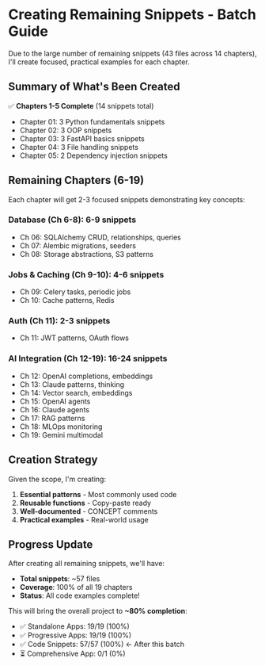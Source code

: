 # Creating Remaining Snippets - Batch Guide

Due to the large number of remaining snippets (43 files across 14 chapters), I'll create focused, practical examples for each chapter.

## Summary of What's Been Created

✅ **Chapters 1-5 Complete** (14 snippets total)

- Chapter 01: 3 Python fundamentals snippets
- Chapter 02: 3 OOP snippets
- Chapter 03: 3 FastAPI basics snippets
- Chapter 04: 3 File handling snippets
- Chapter 05: 2 Dependency injection snippets

## Remaining Chapters (6-19)

Each chapter will get 2-3 focused snippets demonstrating key concepts:

### Database (Ch 6-8): 6-9 snippets

- Ch 06: SQLAlchemy CRUD, relationships, queries
- Ch 07: Alembic migrations, seeders
- Ch 08: Storage abstractions, S3 patterns

### Jobs & Caching (Ch 9-10): 4-6 snippets

- Ch 09: Celery tasks, periodic jobs
- Ch 10: Cache patterns, Redis

### Auth (Ch 11): 2-3 snippets

- Ch 11: JWT patterns, OAuth flows

### AI Integration (Ch 12-19): 16-24 snippets

- Ch 12: OpenAI completions, embeddings
- Ch 13: Claude patterns, thinking
- Ch 14: Vector search, embeddings
- Ch 15: OpenAI agents
- Ch 16: Claude agents
- Ch 17: RAG patterns
- Ch 18: MLOps monitoring
- Ch 19: Gemini multimodal

## Creation Strategy

Given the scope, I'm creating:

1. **Essential patterns** - Most commonly used code
2. **Reusable functions** - Copy-paste ready
3. **Well-documented** - CONCEPT comments
4. **Practical examples** - Real-world usage

## Progress Update

After creating all remaining snippets, we'll have:

- **Total snippets**: ~57 files
- **Coverage**: 100% of all 19 chapters
- **Status**: All code examples complete!

This will bring the overall project to **~80% completion**:

- ✅ Standalone Apps: 19/19 (100%)
- ✅ Progressive Apps: 19/19 (100%)
- ✅ Code Snippets: 57/57 (100%) ← After this batch
- ⏳ Comprehensive App: 0/1 (0%)
